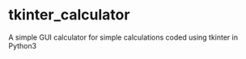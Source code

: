 # tkinter_calculator
A simple GUI calculator for simple calculations coded using tkinter in Python3 
